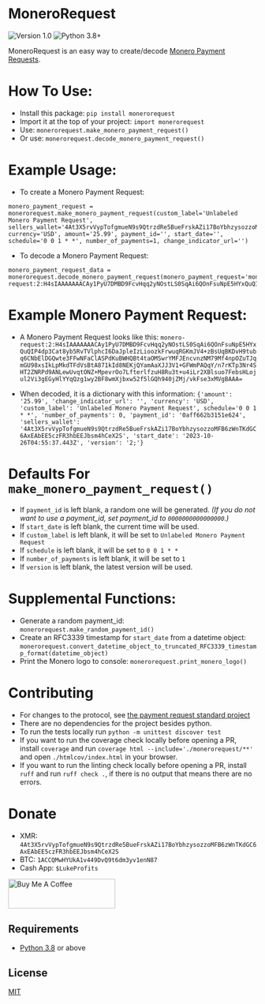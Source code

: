 # MoneroRequest
![Version 1.0](https://img.shields.io/badge/Version-1.0.0-orange.svg)
![Python 3.8+](https://img.shields.io/badge/Python-3.8+-3776ab.svg)

MoneroRequest is an easy way to create/decode [Monero Payment Requests](https://github.com/lukeprofits/Monero_Payment_Request_Standard).


# How To Use:
* Install this package: `pip install monerorequest`
* Import it at the top of your project: `import monerorequest`
* Use: `monerorequest.make_monero_payment_request()`
* Or use: `monerorequest.decode_monero_payment_request()`


# Example Usage:
* To create a Monero Payment Request:
```
monero_payment_request = monerorequest.make_monero_payment_request(custom_label='Unlabeled Monero Payment Request', sellers_wallet='4At3X5rvVypTofgmueN9s9QtrzdRe5BueFrskAZi17BoYbhzysozzoMFB6zWnTKdGC6AxEAbEE5czFR3hbEEJbsm4hCeX2S', currency='USD', amount='25.99', payment_id='', start_date='', schedule='0 0 1 * *', number_of_payments=1, change_indicator_url='')
```

* To decode a Monero Payment Request:
```
monero_payment_request_data = monerorequest.decode_monero_payment_request(monero_payment_request='monero-request:2:H4sIAAAAAAACAy1PyU7DMBD9FcvHqq2yNOstLS0SqAi6QOnFsuNpE5HYxQuQIP4dp3Cat8yb5RvTVlphcI6DaJpleIzLioozkFrwuqRGKmJV4+zBsUqBKDvH9tubq6CNbElDGQwte3FFwNFaClASPdKuBWHQBt4taOMSwrYMFJEncvnzNM79Mf4npOZuTJqmGU98xsIkLpMkdTFdVsBtA871kId8NEKjQYamAaXJJ3V1+GFWmPAQqY/n7rKTp3Nr4SHT2ZNRPd9ANLewUvqtONZ+MpevrOo7LfterlfzuH8Ru3t+u4iLr2XBlsuo7FebsHLojul2Vi3gEGyHlYYqQzg1wy2BF8wmXjbxw52f5lGQh940jZMj/vkFse3xMVgBAAA=')
```

# Example Monero Payment Request:
* A Monero Payment Request looks like this: 
```monero-request:2:H4sIAAAAAAACAy1PyU7DMBD9FcvHqq2yNOstLS0SqAi6QOnFsuNpE5HYxQuQIP4dp3Cat8yb5RvTVlphcI6DaJpleIzLioozkFrwuqRGKmJV4+zBsUqBKDvH9tubq6CNbElDGQwte3FFwNFaClASPdKuBWHQBt4taOMSwrYMFJEncvnzNM79Mf4npOZuTJqmGU98xsIkLpMkdTFdVsBtA871kId8NEKjQYamAaXJJ3V1+GFWmPAQqY/n7rKTp3Nr4SHT2ZNRPd9ANLewUvqtONZ+MpevrOo7LfterlfzuH8Ru3t+u4iLr2XBlsuo7FebsHLojul2Vi3gEGyHlYYqQzg1wy2BF8wmXjbxw52f5lGQh940jZMj/vkFse3xMVgBAAA=```

* When decoded, it is a dictionary with this information: `{'amount': '25.99', 'change_indicator_url': '', 'currency': 'USD', 'custom_label': 'Unlabeled Monero Payment Request', schedule='0 0 1 * *', 'number_of_payments': 0, 'payment_id': '0aff662b3151e624', 'sellers_wallet': '4At3X5rvVypTofgmueN9s9QtrzdRe5BueFrskAZi17BoYbhzysozzoMFB6zWnTKdGC6AxEAbEE5czFR3hbEEJbsm4hCeX2S', 'start_date': '2023-10-26T04:55:37.443Z', 'version': '2;'}`


# Defaults For `make_monero_payment_request()`
* If `payment_id` is left blank, a random one will be generated. *(If you do not want to use a payment_id, set payment_id to `0000000000000000`.)*
* If `start_date` is left blank, the current time will be used.
* If `custom_label` is left blank, it will be set to `Unlabeled Monero Payment Request`
* If `schedule` is left blank, it will be set to `0 0 1 * *`
* If `number_of_payments` is left blank, it will be set to `1`
* If `version` is left blank, the latest version will be used.


# Supplemental Functions: 
* Generate a random payment_id: `monerorequest.make_random_payment_id()`
* Create an RFC3339 timestamp for `start_date` from a datetime object: `monerorequest.convert_datetime_object_to_truncated_RFC3339_timestamp_format(datetime_object)`
* Print the Monero logo to console: `monerorequest.print_monero_logo()`

# Contributing
* For changes to the protocol, see [the payment request standard project](https://github.com/lukeprofits/Monero_Payment_Request_Standard)
* There are no dependencies for the project besides python.
* To run the tests locally run `python -m unittest discover test`
* If you want to run the coverage check locally before opening a PR, install `coverage` and run `coverage html --include='./monerorequest/**'` and open `./htmlcov/index.html` in your browser.
* If you want to run the linting check locally before opening a PR, install `ruff` and run `ruff check .`, if there is no output that means there are no errors.

# Donate
- XMR: `4At3X5rvVypTofgmueN9s9QtrzdRe5BueFrskAZi17BoYbhzysozzoMFB6zWnTKdGC6AxEAbEE5czFR3hbEEJbsm4hCeX2S`
- BTC: `1ACCQMwHYUkA1v449DvQ9t6dm3yv1enN87`
- Cash App: `$LukeProfits`
<a href="https://www.buymeacoffee.com/lukeprofits" target="_blank">
  <img src="https://cdn.buymeacoffee.com/buttons/v2/default-yellow.png" alt="Buy Me A Coffee" style="height: 60px !important;width: 217px !important;">
</a><br>

## Requirements
* [Python 3.8](https://www.python.org/downloads/) or above


## License
[MIT](/LICENSE)
